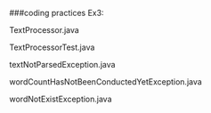 ###coding practices
Ex3:   

TextProcessor.java  

TextProcessorTest.java 

textNotParsedException.java	  

wordCountHasNotBeenConductedYetException.java	  

wordNotExistException.java
